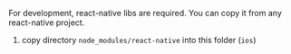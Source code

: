 For development, react-native libs are required. You can copy it from any react-native project.

1. copy directory `node_modules/react-native` into this folder (`ios`)
